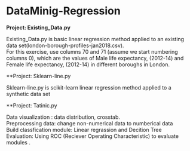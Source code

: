 # DataMinig-Regression

**Project: Existing_Data.py**

Existing_Data.py is basic linear regression method applied to an existing data set(london-borough-profiles-jan2018.csv).        
For this exercise, use columns 70 and 71 (assume we start numbering columns 0), which are the values of Male life expectancy, (2012-14) and Female life expectancy, (2012-14) in different boroughs in London.

**Project: Sklearn-line.py

Sklearn-line.py is scikit-learn linear regression method applied to a synthetic data set

**Project: Tatinic.py

Data visualization :  data distribution, crosstab.      
Preprocessing data: change non-numerical data to numberical data      
Build classfication module: Linear regrassion and Decition Tree       
Evaluation: Using ROC (Reciever Operating Characteristic) to evaluate modules .
